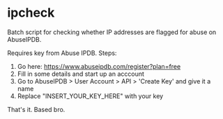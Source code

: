 # ipcheck
Batch script for checking whether IP addresses are flagged for abuse on AbuseIPDB.

Requires key from Abuse IPDB. Steps:
1. Go here: https://www.abuseipdb.com/register?plan=free
2. Fill in some details and start up an acccount
3. Go to AbuseIPDB > User Account > API > 'Create Key' and give it a name
4. Replace "INSERT_YOUR_KEY_HERE" with your key

That's it. Based bro.
